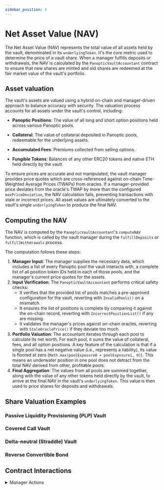 ```yaml
---
sidebar_position: 4
---
```


# Net Asset Value (NAV)

The Net Asset Value (NAV) represents the total value of all assets held by the vault, denominated in its `underlyingToken`. 
It's the core metric used to determine the price of a vault share. 
When a manager fulfills deposits or withdrawals, the NAV is calculated by the `PanopticVaultAccountant` contract to ensure that new shares are minted and old shares are redeemed at the fair market value of the vault's portfolio.

## Asset valuation

The vault's assets are valued using a hybrid on-chain and manager-driven approach to balance accuracy with security. The valuation process accounts for all assets under the vault's control, including:

- **Panoptic Positions**: The value of all long and short option positions held across various Panoptic pools.

- **Collateral**: The value of collateral deposited in Panoptic pools, redeemable for the underlying assets.

- **Accumulated Fees**: Premiums collected from selling options.

- **Fungible Tokens**: Balances of any other ERC20 tokens and native ETH held directly by the vault.

To ensure prices are accurate and not manipulated, the vault manager provides price quotes which are cross-referenced against on-chain Time-Weighted Average Prices (TWAPs) from oracles.
If a manager-provided price deviates from the oracle's TWAP by more than the configured `maxPriceDeviation`, the NAV calculation fails, preventing transactions with stale or incorrect prices.
All asset values are ultimately converted to the vault's single `underlyingToken` to produce the final NAV.


## Computing the NAV

The NAV is computed by the `PanopticVaultAccountant`'s `computeNAV` function, which is called by the vault manager during the `fulfillDeposits` or `fulfillWithdrawals` process.

The computation follows these steps:
1.  **Manager Input**: The manager supplies the necessary data, which includes a list of every Panoptic pool the vault interacts with, a complete list of all position token IDs held in each of those pools, and the manager's current price quotes for the assets.
2.  **Input Verification**: The `PanopticVaultAccountant` performs critical safety checks:
    * It verifies that the provided list of pools matches a pre-approved configuration for the vault, reverting with `InvalidPools()` on a mismatch.
    * It ensures the list of positions is complete by comparing it against the on-chain record, reverting with `IncorrectPositionList()` if any are missing.
    * It validates the manager's prices against on-chain oracles, reverting with `StaleOraclePrice()` if they deviate too much.
3.  **Portfolio Valuation**: The accountant iterates through each pool to calculate its net worth. For each pool, it sums the value of collateral, fees, and all option positions. A key feature of the calculation is that if a single pool has a net negative value (i.e., represents a liability), its value is floored at zero (`Math.max(poolExposure0 + poolExposure1, 0)`). This means an underwater position in one pool does not detract from the total NAV derived from other, profitable pools.
4.  **Final Aggregation**: The values from all pools are summed together, along with the value of any other tokens held directly by the vault, to arrive at the final NAV in the vault's `underlyingToken`. This value is then used to price shares for deposits and withdrawals.

## Share Valuation Examples

### Passive Liquidity Provisioning (PLP) Vault

### Covered Call Vault

### Delta-neutral (Straddle) Vault

### Reverse Convertible Bond

## Contract Interactions

<details>
<summary>Manager Actions</summary>

### `computeNAV()`
A view function on the `PanopticVaultAccountant` contract that calculates the vault's total Net Asset Value (NAV) in terms of its `underlyingToken`. While not called directly, the **manager is responsible for constructing its `managerInput` payload**, which is passed into `fulfillDeposits()` and `fulfillWithdrawals()`. This function serves as the on-chain valuation engine for the vault. 

```solidity
function computeNAV(
    address vault,
    address underlyingToken,
    bytes calldata managerInput
) external view returns (uint256 nav);
````

-----

**Parameters:**

  - `vault`: The address of the `HypoVault` being valued.
  - `underlyingToken`: The ERC20 token in which the NAV should be denominated.
  - `managerInput`: A `bytes` string containing the `abi.encode`d data required for the calculation. The manager must provide:
      - **`ManagerPrices[]`**: The manager's current price quotes for each asset pool.
      - **`PoolInfo[]`**: A struct array describing every Panoptic pool the vault uses. The hash of this data must match a pre-approved configuration stored in the accountant contract.
      - **`TokenId[][]`**: A complete, two-dimensional array of every Panoptic position NFT owned by the vault, organized by pool.

**Notes:**

  - This function includes several **critical safety checks**. The manager's transaction will revert if the provided list of pools is invalid (`InvalidPools`), the list of positions is incomplete (`IncorrectPositionList`), or the manager's prices deviate too far from the on-chain oracles (`StaleOraclePrice`).
  - As a **view function**, it can be called off-chain at any time for reporting purposes without incurring gas fees.

</details>


